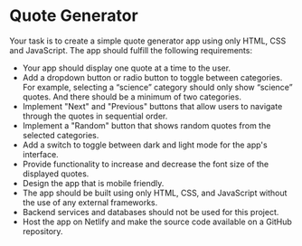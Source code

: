 
#  Quote Generator

Your task is to create a simple quote generator app using only HTML, CSS and JavaScript. The app should fulfill the following requirements:

- Your app should display one quote at a time to the user.
- Add a dropdown button or radio button to toggle between categories. For example, selecting a “science” category should only show “science” quotes. And there should be a minimum of two categories.
- Implement "Next" and "Previous" buttons that allow users to navigate through the quotes in sequential order.
- Implement a "Random" button that shows random quotes from the selected categories.
- Add a switch to toggle between dark and light mode for the app's interface.
- Provide functionality to increase and decrease the font size of the displayed quotes.
- Design the app that is mobile friendly.
- The app should be built using only HTML, CSS, and JavaScript without the use of any external frameworks.
- Backend services and databases should not be used for this project.
- Host the app on Netlify and make the source code available on a GitHub repository.
